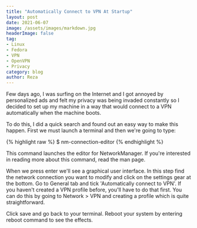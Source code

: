 ```yaml
---
title: "Automatically Connect to VPN At Startup"
layout: post
date: 2021-06-07
image: /assets/images/markdown.jpg
headerImage: false
tag:
- Linux
- Fedora
- VPN
- OpenVPN
- Privacy
category: blog
author: Reza
---
```



Few days ago, I was surfing on the Internet and I got annoyed by personalized ads and felt my privacy was being invaded constantly so I decided to set up my machine in a way that would connect to a VPN automatically when the machine boots.

To do this, I did a quick search and found out an easy way to make this happen. First we must launch a terminal and then we're going to type:

{% highlight raw %} $ nm-connection-editor {% endhighlight %}

This command launches the editor for NetworkManager. If you're interested in reading more about this command, read the man page.

When we press enter we'll see a graphical user interface. In this step find the network connection you want to modify and click on the settings gear at the bottom. Go to General tab and tick 'Automatically connect to VPN'. If you haven't created a VPN profile before, you'll have to do that first. You can do this by going to Network > VPN and creating a profile which is quite straightforward.

Click save and go back to your terminal. Reboot your system by entering reboot command to see the effects.

